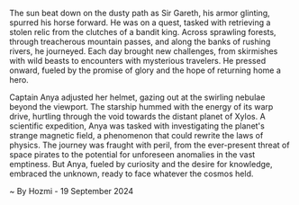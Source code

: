 
The sun beat down on the dusty path as Sir Gareth, his armor glinting, spurred his horse forward. He was on a quest, tasked with retrieving a stolen relic from the clutches of a bandit king.  Across sprawling forests, through treacherous mountain passes, and along the banks of rushing rivers, he journeyed. Each day brought new challenges, from skirmishes with wild beasts to encounters with mysterious travelers. He pressed onward, fueled by the promise of glory and the hope of returning home a hero.

Captain Anya adjusted her helmet, gazing out at the swirling nebulae beyond the viewport. The starship hummed with the energy of its warp drive, hurtling through the void towards the distant planet of Xylos.  A scientific expedition, Anya was tasked with investigating the planet's strange magnetic field, a phenomenon that could rewrite the laws of physics.  The journey was fraught with peril, from the ever-present threat of space pirates to the potential for unforeseen anomalies in the vast emptiness.  But Anya, fueled by curiosity and the desire for knowledge,  embraced the unknown, ready to face whatever the cosmos held. 

~ By Hozmi - 19 September 2024
